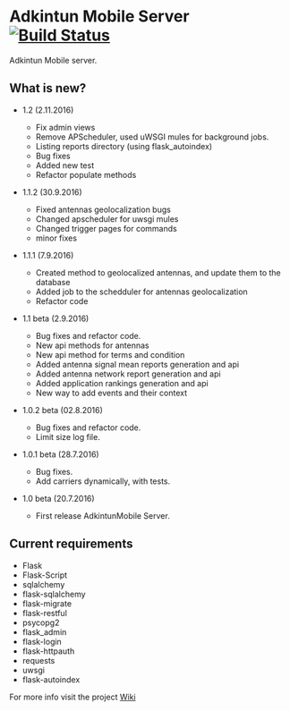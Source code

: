 Adkintun Mobile Server [![Build Status](https://travis-ci.org/niclabs/AdkintunMobile-Server.svg?branch=master)](https://travis-ci.org/niclabs/AdkintunMobile-Server)
======================

Adkintun Mobile server.

What is new?
-------
* 1.2 (2.11.2016)
    * Fix admin views
    * Remove APScheduler, used uWSGI mules for background jobs.
    * Listing reports directory (using flask_autoindex)
    * Bug fixes
    * Added new test
    * Refactor populate methods
    
* 1.1.2 (30.9.2016)
    * Fixed antennas geolocalization bugs
    * Changed apscheduler for uwsgi mules
    * Changed trigger pages for commands
    * minor fixes

* 1.1.1 (7.9.2016)
    * Created method to geolocalized antennas, and update them to the database
    * Added job to the schedduler for antennas geolocalization
    * Refactor code

* 1.1 beta (2.9.2016)
    * Bug fixes and refactor code.
    * New api methods for antennas
    * New api method for terms and condition
    * Added antenna signal mean reports generation and api
    * Added antenna network report generation and api
    * Added application rankings generation and api
    * New way to add events and their context

* 1.0.2 beta (02.8.2016)
    * Bug fixes and refactor code.
    * Limit size log file.

* 1.0.1 beta (28.7.2016)
    * Bug fixes.
    * Add carriers dynamically, with tests.
    
* 1.0 beta (20.7.2016)
    * First release AdkintunMobile Server.


Current requirements
--------------------

* Flask
* Flask-Script
* sqlalchemy
* flask-sqlalchemy
* flask-migrate
* flask-restful
* psycopg2
* flask_admin
* flask-login
* flask-httpauth
* requests
* uwsgi
* flask-autoindex

For more info visit the project [Wiki](https://github.com/niclabs/AdkintunMobile-Server/wiki)
